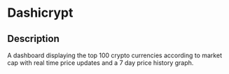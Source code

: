 # Dashicrypt

## Description 
A dashboard displaying the top 100 crypto currencies according to market cap with real time price updates and a 7 day price history graph.
